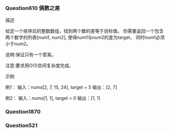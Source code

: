 ### Question610 俩数之差

描述

给定一个排序后的整数数组，找到两个数的差等于目标值。
你需要返回一个包含两个数字的列表[num1, num2],
使得num1与num2的差为target，
同时num1必须小于num2。

说明:保证只有一个答案。

注意:要求用O(1)空间复杂度完成。

示例

例1：
输入：nums[2, 7, 15, 24], target = 5
输出：[2, 7]

例2：
输入：nums[1, 1], target = 0
输出：[1, 1]

### Question1870
### Question521